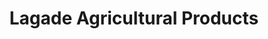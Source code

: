 ---
title: "Lagade Agricultural Products"
url: /gerona/lagade-agricultural-products/
shop: agrarian
---